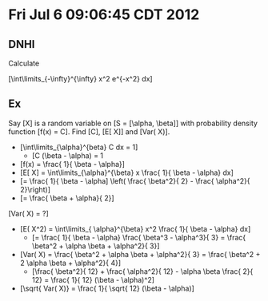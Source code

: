 # Fri Jul  6 09:06:45 CDT 2012

## DNHI
Calculate

\[\int\limits_{-\infty}^{\infty} x^2 e^{-x^2} dx\]

## Ex

Say \[X\] is a random variable on \[S = [\alpha, \beta]\] 
with probability density function \[f(x) = C\].  Find \[C\],
\[E[ X]\] and \[Var( X)\].

* \[\int\limits_{\alpha}^{beta} C dx = 1\]
  * \[C (\beta - \alpha) = 1
* \[f(x) = \frac{ 1}{ \beta - \alpha}\]
* \[E[ X] = \int\limits_{\alpha}^{\beta} x \frac{ 1}{ \beta - \alpha} dx\]
* \[= \frac{ 1}{ \beta - \alpha\] \left( \frac{ \beta^2}{ 2} - \frac{ \alpha^2}{ 2}\right)\]
* \[= \frac{ \beta + \alpha}{ 2}\]

\[Var( X) = ?\]
* \[E( X^2) = \int\limits_{ \alpha}^{\beta} x^2 \frac{ 1}{ \beta - \alpha} dx\]
  * \[= \frac{ 1}{ \beta - \alpha} \frac{ \beta^3 - \alpha^3}{ 3} = \frac{ \beta^2 + \alpha \beta + \alpha^2}{ 3}\]
* \[Var( X) = \frac{ \beta^2 + \alpha \beta + \alpha^2}{ 3} = \frac{ \beta^2 + 2 \alpha \beta + \alpha^2}{ 4}\]
  * \[\frac{ \beta^2}{ 12} + \frac{ \alpha^2}{ 12} - \alpha \beta \frac{ 2}{ 12} = \frac{ 1}{ 12} (\beta - \alpha)^2\]
* \[\sqrt{ Var( X)} = \frac{ 1}{ \sqrt{ 12} (\beta - \alpha)\]